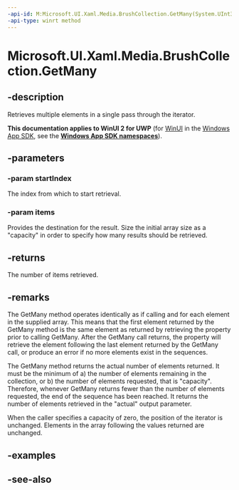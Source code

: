 ```yaml
---
-api-id: M:Microsoft.UI.Xaml.Media.BrushCollection.GetMany(System.UInt32,Microsoft.UI.Xaml.Media.Brush[])
-api-type: winrt method
---
```


<!-- Method syntax
public uint GetMany(System.UInt32 startIndex, Windows.UI.Xaml.Media.Brush[] items)
-->

# Microsoft.UI.Xaml.Media.BrushCollection.GetMany

## -description
Retrieves multiple elements in a single pass through the iterator.

**This documentation applies to WinUI 2 for UWP** (for [WinUI](/windows/apps/winui/winui3/) in the [Windows App SDK](/windows/apps/windows-app-sdk/), see the **[Windows App SDK namespaces](/windows/windows-app-sdk/api/winrt/)**).

## -parameters
### -param startIndex
The index from which to start retrieval.

### -param items
Provides the destination for the result. Size the initial array size as a "capacity" in order to specify how many results should be retrieved.

## -returns
The number of items retrieved.

## -remarks
The GetMany method operates identically as if calling  and  for each element in the supplied array. This means that the first element returned by the GetMany method is the same element as returned by retrieving the  property prior to calling GetMany. After the GetMany call returns, the  property will retrieve the element following the last element returned by the GetMany call, or produce an error if no more elements exist in the sequences.

The GetMany method returns the actual number of elements returned. It must be the minimum of a) the number of elements remaining in the collection, or b) the number of elements requested, that is "capacity". Therefore, whenever GetMany returns fewer than the number of elements requested, the end of the sequence has been reached. It returns the number of elements retrieved in the "actual" output parameter.

When the caller specifies a capacity of zero, the position of the iterator is unchanged. Elements in the array following the values returned are unchanged.

## -examples

## -see-also
